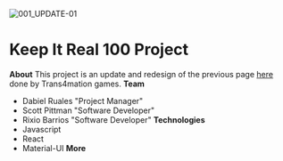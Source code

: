 ![001_UPDATE-01](https://user-images.githubusercontent.com/55994508/121412962-d6885380-c92a-11eb-9d4b-dc76e22f6797.png)
# Keep It Real 100 Project
**About**
This project is an update and redesign of the previous page [here](http://covid19cpr.com/) done by Trans4mation games.
**Team**
- Dabiel Ruales "Project Manager"
- Scott Pittman "Software Developer"
- Rixio Barrios "Software Developer"
**Technologies**
- Javascript
- React
- Material-UI
**More**

